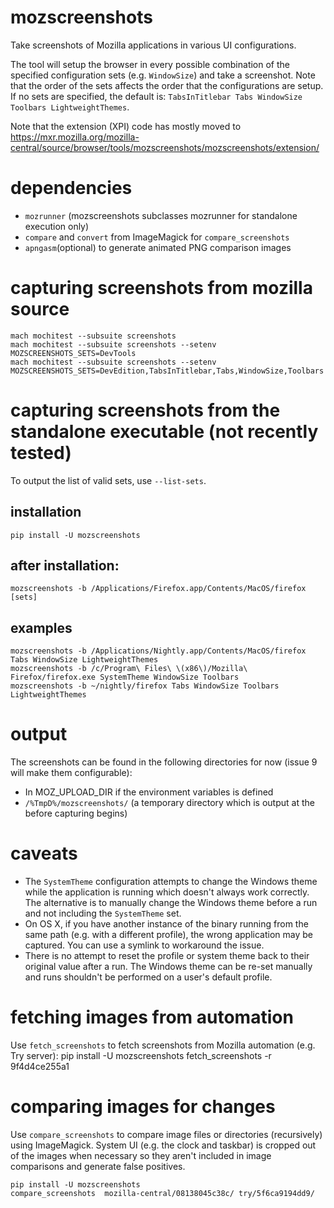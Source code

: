 # mozscreenshots

Take screenshots of Mozilla applications in various UI configurations.

The tool will setup the browser in every possible combination of the specified configuration sets (e.g. `WindowSize`) and take a screenshot. Note that the order of the sets affects the order that the configurations are setup. If no sets are specified, the default is: `TabsInTitlebar Tabs WindowSize Toolbars LightweightThemes`.

Note that the extension (XPI) code has mostly moved to https://mxr.mozilla.org/mozilla-central/source/browser/tools/mozscreenshots/mozscreenshots/extension/

# dependencies
* `mozrunner` (mozscreenshots subclasses mozrunner for standalone execution only)
* `compare` and `convert` from ImageMagick for `compare_screenshots`
* `apngasm`(optional) to generate animated PNG comparison images

# capturing screenshots from mozilla source
    mach mochitest --subsuite screenshots
    mach mochitest --subsuite screenshots --setenv MOZSCREENSHOTS_SETS=DevTools
    mach mochitest --subsuite screenshots --setenv MOZSCREENSHOTS_SETS=DevEdition,TabsInTitlebar,Tabs,WindowSize,Toolbars

# capturing screenshots from the standalone executable (not recently tested)
To output the list of valid sets, use `--list-sets`.

## installation
    pip install -U mozscreenshots

## after installation:

    mozscreenshots -b /Applications/Firefox.app/Contents/MacOS/firefox [sets]

## examples

    mozscreenshots -b /Applications/Nightly.app/Contents/MacOS/firefox Tabs WindowSize LightweightThemes
    mozscreenshots -b /c/Program\ Files\ \(x86\)/Mozilla\ Firefox/firefox.exe SystemTheme WindowSize Toolbars
    mozscreenshots -b ~/nightly/firefox Tabs WindowSize Toolbars LightweightThemes

# output
The screenshots can be found in the following directories for now (issue 9 will make them configurable):

* In MOZ_UPLOAD_DIR if the environment variables is defined
* `/%TmpD%/mozscreenshots/` (a temporary directory which is output at the before capturing begins)

# caveats
* The `SystemTheme` configuration attempts to change the Windows theme while the application is running which doesn't always work correctly. The alternative is to manually change the Windows theme before a run and not including the `SystemTheme` set.
* On OS X, if you have another instance of the binary running from the same path (e.g. with a different profile), the wrong application may be captured. You can use a symlink to workaround the issue.
* There is no attempt to reset the profile or system theme back to their original value after a run. The Windows theme can be re-set manually and runs shouldn't be performed on a user's default profile.

# fetching images from automation

Use `fetch_screenshots` to fetch screenshots from Mozilla automation (e.g. Try server):
    pip install -U mozscreenshots
    fetch_screenshots -r 9f4d4ce255a1

# comparing images for changes

Use `compare_screenshots` to compare image files or directories (recursively) using ImageMagick. System UI
(e.g. the clock and taskbar) is cropped out of the images when necessary so they aren't included in
image comparisons and generate false positives.

    pip install -U mozscreenshots
    compare_screenshots  mozilla-central/08138045c38c/ try/5f6ca9194dd9/
